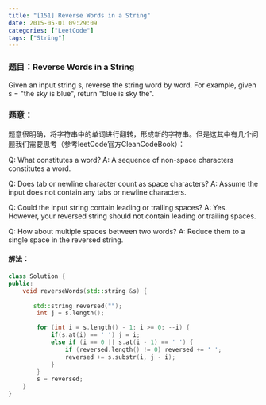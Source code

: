 ```yaml
---
title: "[151] Reverse Words in a String"
date: 2015-05-01 09:29:09
categories: ["LeetCode"]
tags: ["String"]
---
```


### 题目：Reverse Words in a String

Given an input string s, reverse the string word by word.
For example, given s = "the sky is blue", return "blue is sky the".

<!-- more -->

### 题意：

题意很明确，将字符串中的单词进行翻转，形成新的字符串。但是这其中有几个问题我们需要思考（参考leetCode官方CleanCodeBook）：

Q: What constitutes a word?
A: A sequence of non-space characters constitutes a word.

Q: Does tab or newline character count as space characters?
A: Assume the input does not contain any tabs or newline characters.

Q: Could the input string contain leading or trailing spaces?
A: Yes. However, your reversed string should not contain leading or trailing spaces.

Q: How about multiple spaces between two words?
A: Reduce them to a single space in the reversed string.

#### 解法：

``` C++
class Solution {
public:
	void reverseWords(std::string &s) {
		
	   std::string reversed("");
		int j = s.length();

		for (int i = s.length() - 1; i >= 0; --i) {
			if(s.at(i) == ' ') j = i;
			else if (i == 0 || s.at(i - 1) == ' ') {
				if (reversed.length() != 0) reversed += ' ';
				reversed += s.substr(i, j - i);
			}
		}
		s = reversed;
	}
}
```

